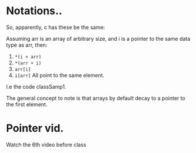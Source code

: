 # Notations..

So, apparently, c has these be the same:

Assuming arr is an array of arbitrary size, and i is a pointer to the same data type as arr, then:

1. `*(i + arr)`
2. `*(arr + i)`
3. `arr[i]`
4. `i[arr]`
   All point to the same element.

I.e the code classSamp1.

The general concept to note is that arrays by default decay to a pointer to the first element.

# Pointer vid.

Watch the 6th video before class
